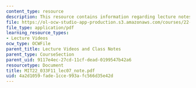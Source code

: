 ```yaml
---
content_type: resource
description: This resource contains information regarding lecture notes.
file: https://ol-ocw-studio-app-production.s3.amazonaws.com/courses/22-033-nuclear-systems-design-project-fall-2011/4a2d1059fade1cce993afc566d35e42d_MIT22_033F11_lec07_note.pdf
file_type: application/pdf
learning_resource_types:
- Lecture Videos
ocw_type: OCWFile
parent_title: Lecture Videos and Class Notes
parent_type: CourseSection
parent_uid: 9117e4ec-27cd-11cf-dead-0199547b42a6
resourcetype: Document
title: MIT22_033F11_lec07_note.pdf
uid: 4a2d1059-fade-1cce-993a-fc566d35e42d
---
```

